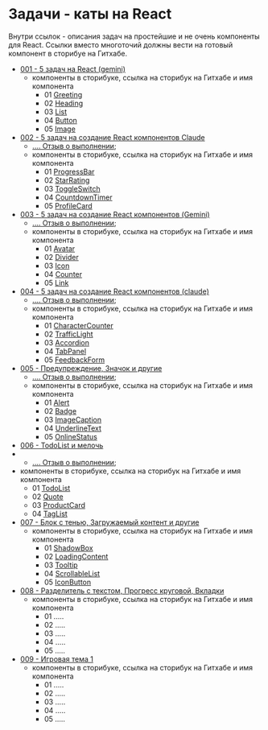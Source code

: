 # Задачи - каты на React

Внутри ссылок - описания задач на простейшие и не очень компоненты для React. Ссылки вместо многоточий должны вести на готовый компонент в сторибуе на Гитхабе.

- [001 - 5 задач на React (gemini)](001_katas/readme.md)
  - компоненты в сторибуке, ссылка на сторибук на Гитхабе и имя компонента
    - 01 [Greeting](https://kvisaz.github.io/react-game-components/storybook/index.html?path=/story/components-001-28-08-2024-react-katas-greeting--default-story)
    - 02 [Heading](https://kvisaz.github.io/react-game-components/storybook/index.html?path=/story/components-001-28-08-2024-react-katas-heading--default-story)
    - 03 [List](https://kvisaz.github.io/react-game-components/storybook/index.html?path=/story/components-001-28-08-2024-react-katas-list--default-story)
    - 04 [Button](https://kvisaz.github.io/react-game-components/storybook/index.html?path=/story/components-001-28-08-2024-react-katas-button--default-story)
    - 05 [Image](https://kvisaz.github.io/react-game-components/storybook/index.html?path=/story/components-001-28-08-2024-react-katas-image--default-story)
- [002 - 5 задач на создание React компонентов Claude](002_katas/readme.md)
  - [.... Отзыв о выполнении](002_katas/report.md);
  - компоненты в сторибуке, ссылка на сторибук на Гитхабе и имя компонента
    - 01 [ProgressBar](https://kvisaz.github.io/react-game-components/storybook/index.html?path=/story/components-002-29-08-2024-react-katas-progressbar--default)
    - 02 [StarRating](https://kvisaz.github.io/react-game-components/storybook/?path=/story/components-002-29-08-2024-react-katas-starrating--default)
    - 03 [ToggleSwitch](https://kvisaz.github.io/react-game-components/storybook/index.html?path=/story/components-002-29-08-2024-react-katas-toggleswitch--default)
    - 04 [CountdownTimer](https://kvisaz.github.io/react-game-components/storybook/index.html?path=/story/components-002-29-08-2024-react-katas-countdowntimer--default)
    - 05 [ProfileCard](https://kvisaz.github.io/react-game-components/storybook/index.html?path=/story/components-002-29-08-2024-react-katas-profilecard--default)
- [003 - 5 задач на создание React компонентов (Gemini)](003_katas/readme.md)
  - [.... Отзыв о выполнении](003_katas/report.md);
  - компоненты в сторибуке, ссылка на сторибук на Гитхабе и имя компонента
    - 01 [Avatar](https://kvisaz.github.io/react-game-components/storybook/index.html?path=/story/components-003-31-08-2024-react-katas-avatar--default)
    - 02 [Divider](https://kvisaz.github.io/react-game-components/storybook/index.html?path=/story/components-003-31-08-2024-react-katas-divider--default)
    - 03 [Icon](https://kvisaz.github.io/react-game-components/storybook/index.html?path=/story/components-003-31-08-2024-react-katas-icon--default)
    - 04 [Counter](https://kvisaz.github.io/react-game-components/storybook/index.html?path=/story/components-003-31-08-2024-react-katas-counter--default)
    - 05 [Link](https://kvisaz.github.io/react-game-components/storybook/index.html?path=/story/components-003-31-08-2024-react-katas-link--default)
- [004 - 5 задач на создание React компонентов (claude)](004_katas/readme.md)
  - [.... Отзыв о выполнении](004_katas/report.md);
  - компоненты в сторибуке, ссылка на сторибук на Гитхабе и имя компонента
    - 01 [CharacterCounter](https://kvisaz.github.io/react-game-components/storybook/?path=/story/components-004-03-09-2024-react-katas-charactercounter--default)
    - 02 [TrafficLight](https://kvisaz.github.io/react-game-components/storybook/?path=/story/components-004-03-09-2024-react-katas-trafficlight--default)
    - 03 [Accordion](https://kvisaz.github.io/react-game-components/storybook/?path=/story/components-004-03-09-2024-react-katas-accordion--default)
    - 04 [TabPanel](https://kvisaz.github.io/react-game-components/storybook/index.html?path=/story/components-004-03-09-2024-react-katas-tabpanel--default)
    - 05 [FeedbackForm](https://kvisaz.github.io/react-game-components/storybook/index.html?path=/story/components-004-03-09-2024-react-katas-feedbackform--default)
- [005 - Предупреждение, Значок и другие](005_katas/readme.md)
  - [.... Отзыв о выполнении](005_katas/report.md);
  - компоненты в сторибуке, ссылка на сторибук на Гитхабе и имя компонента
    - 01 [Alert](https://kvisaz.github.io/react-game-components/storybook/index.html?path=/story/components-005-10-09-2024-react-katas-alert--default)
    - 02 [Badge](https://kvisaz.github.io/react-game-components/storybook/index.html?path=/story/components-005-10-09-2024-react-katas-badge--default)
    - 03 [ImageCaption](https://kvisaz.github.io/react-game-components/storybook/index.html?path=/story/components-005-10-09-2024-react-katas-imagecaption--default)
    - 04 [UnderlineText](https://kvisaz.github.io/react-game-components/storybook/index.html?path=/story/components-005-10-09-2024-react-katas-underlinetext--default)
    - 05 [OnlineStatus](https://kvisaz.github.io/react-game-components/storybook/index.html?path=/story/components-005-10-09-2024-react-katas-onlinestatus--default)
- [006 - TodoList и мелочь](006_katas/readme.md)
- - [.... Отзыв о выполнении](006_katas/report.md);
- компоненты в сторибуке, ссылка на сторибук на Гитхабе и имя компонента
  - 01 [TodoList](https://kvisaz.github.io/react-game-components/storybook/index.html?path=/story/components-006-14-09-2024-react-katas-todolist--default)
  - 02 [Quote](https://kvisaz.github.io/react-game-components/storybook/index.html?path=/story/components-006-14-09-2024-react-katas-quote--default)
  - 03 [ProductCard](https://kvisaz.github.io/react-game-components/storybook/index.html?path=/story/components-006-14-09-2024-react-katas-productcard--default)
  - 04 [TagList](https://kvisaz.github.io/react-game-components/storybook/index.html?path=/story/components-006-14-09-2024-react-katas-taglist--default)
- [007 - Блок с тенью, Загружаемый контент и другие](007_katas/readme.md)
  - компоненты в сторибуке, ссылка на сторибук на Гитхабе и имя компонента
    - 01 [ShadowBox]()
    - 02 [LoadingContent]()
    - 03 [Tooltip]()
    - 04 [ScrollableList]()
    - 05 [IconButton]()
- [008 - Разделитель с текстом, Прогресс круговой, Вкладки](008_katas/readme.md)
  - компоненты в сторибуке, ссылка на сторибук на Гитхабе и имя компонента
    - 01 .....
    - 02 .....
    - 03 .....
    - 04 .....
    - 05 .....
- [009 - Игровая тема 1](009_katas/readme.md)
  - компоненты в сторибуке, ссылка на сторибук на Гитхабе и имя компонента
    - 01 .....
    - 02 .....
    - 03 .....
    - 04 .....
    - 05 .....
